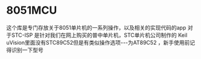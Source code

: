 # 8051MCU
这个库是专门存放关于8051单片机的一系列操作，以及相关的实现代码的app
对于STC-ISP 是针对我们在网上购买的普中单片机，STC单片机公司制作的
Keil uVision里面没有STC89C52但是有类似操作选项---为AT89C52 ，新手使用前记得识别一下型号
